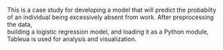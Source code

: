 This is a case study for developing a model that will predict the probabilty of an individual being excessively absent from work. After preprocessing the data,  
building a logistic regression model, and loading it as a Python module, Tableua is used for analysis and visualization. 
